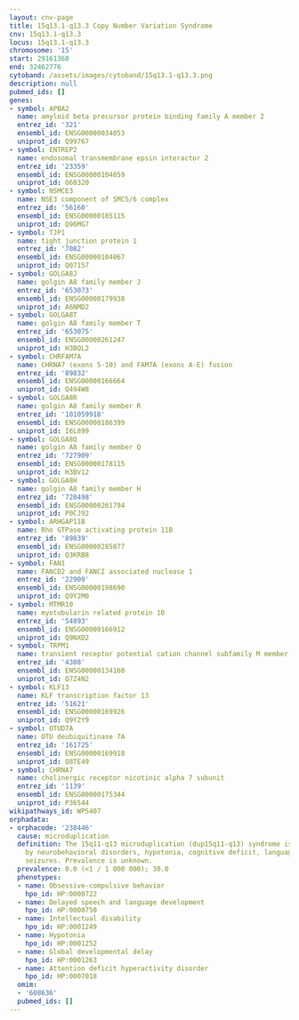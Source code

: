 ```yaml
---
layout: cnv-page
title: 15q13.1-q13.3 Copy Number Variation Syndrome
cnv: 15q13.1-q13.3
locus: 15q13.1-q13.3
chromosome: '15'
start: 29161368
end: 32462776
cytoband: /assets/images/cytoband/15q13.1-q13.3.png
description: null
pubmed_ids: []
genes:
- symbol: APBA2
  name: amyloid beta precursor protein binding family A member 2
  entrez_id: '321'
  ensembl_id: ENSG00000034053
  uniprot_id: Q99767
- symbol: ENTREP2
  name: endosomal transmembrane epsin interactor 2
  entrez_id: '23359'
  ensembl_id: ENSG00000104059
  uniprot_id: O60320
- symbol: NSMCE3
  name: NSE3 component of SMC5/6 complex
  entrez_id: '56160'
  ensembl_id: ENSG00000185115
  uniprot_id: Q96MG7
- symbol: TJP1
  name: tight junction protein 1
  entrez_id: '7082'
  ensembl_id: ENSG00000104067
  uniprot_id: Q07157
- symbol: GOLGA8J
  name: golgin A8 family member J
  entrez_id: '653073'
  ensembl_id: ENSG00000179938
  uniprot_id: A6NMD2
- symbol: GOLGA8T
  name: golgin A8 family member T
  entrez_id: '653075'
  ensembl_id: ENSG00000261247
  uniprot_id: H3BQL2
- symbol: CHRFAM7A
  name: CHRNA7 (exons 5-10) and FAM7A (exons A-E) fusion
  entrez_id: '89832'
  ensembl_id: ENSG00000166664
  uniprot_id: Q494W8
- symbol: GOLGA8R
  name: golgin A8 family member R
  entrez_id: '101059918'
  ensembl_id: ENSG00000186399
  uniprot_id: I6L899
- symbol: GOLGA8Q
  name: golgin A8 family member Q
  entrez_id: '727909'
  ensembl_id: ENSG00000178115
  uniprot_id: H3BV12
- symbol: GOLGA8H
  name: golgin A8 family member H
  entrez_id: '728498'
  ensembl_id: ENSG00000261794
  uniprot_id: P0CJ92
- symbol: ARHGAP11B
  name: Rho GTPase activating protein 11B
  entrez_id: '89839'
  ensembl_id: ENSG00000285077
  uniprot_id: Q3KRB8
- symbol: FAN1
  name: FANCD2 and FANCI associated nuclease 1
  entrez_id: '22909'
  ensembl_id: ENSG00000198690
  uniprot_id: Q9Y2M0
- symbol: MTMR10
  name: myotubularin related protein 10
  entrez_id: '54893'
  ensembl_id: ENSG00000166912
  uniprot_id: Q9NXD2
- symbol: TRPM1
  name: transient receptor potential cation channel subfamily M member 1
  entrez_id: '4308'
  ensembl_id: ENSG00000134160
  uniprot_id: Q7Z4N2
- symbol: KLF13
  name: KLF transcription factor 13
  entrez_id: '51621'
  ensembl_id: ENSG00000169926
  uniprot_id: Q9Y2Y9
- symbol: OTUD7A
  name: OTU deubiquitinase 7A
  entrez_id: '161725'
  ensembl_id: ENSG00000169918
  uniprot_id: Q8TE49
- symbol: CHRNA7
  name: cholinergic receptor nicotinic alpha 7 subunit
  entrez_id: '1139'
  ensembl_id: ENSG00000175344
  uniprot_id: P36544
wikipathways_id: WP5407
orphadata:
- orphacode: '238446'
  cause: microduplication
  definition: The 15q11-q13 microduplication (dup15q11-q13) syndrome is characterized
    by neurobehavioral disorders, hypotonia, cognitive deficit, language delay and
    seizures. Prevalence is unknown.
  prevalence: 0.0 (<1 / 1 000 000); 30.0
  phenotypes:
  - name: Obsessive-compulsive behavior
    hpo_id: HP:0000722
  - name: Delayed speech and language development
    hpo_id: HP:0000750
  - name: Intellectual disability
    hpo_id: HP:0001249
  - name: Hypotonia
    hpo_id: HP:0001252
  - name: Global developmental delay
    hpo_id: HP:0001263
  - name: Attention deficit hyperactivity disorder
    hpo_id: HP:0007018
  omim:
  - '608636'
  pubmed_ids: []
---
```

